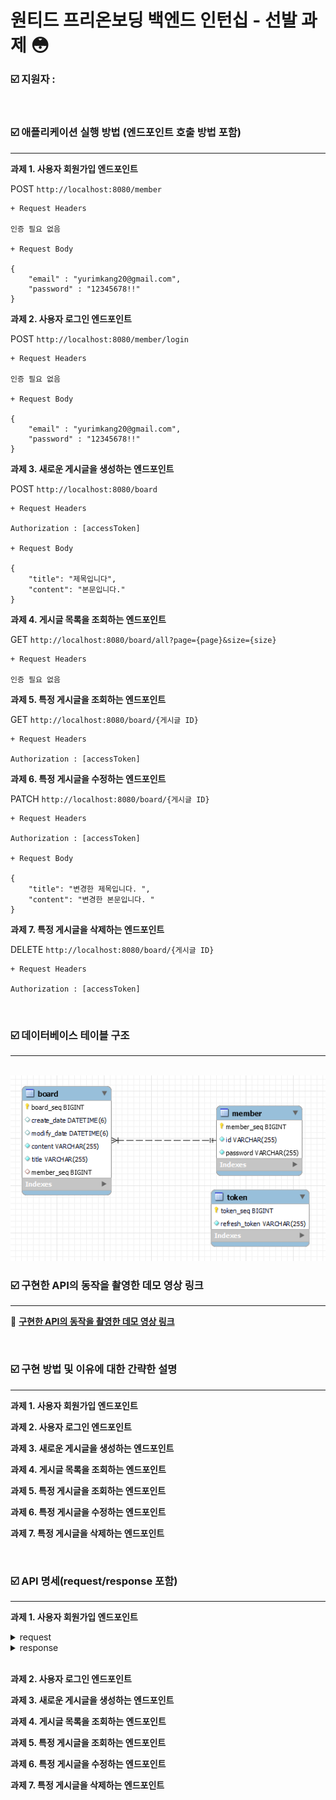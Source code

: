 # 원티드 프리온보딩 백엔드 인턴십 - 선발 과제 😳

### ☑️ 지원자 : 

<br>

### ☑️ 애플리케이션 실행 방법 (엔드포인트 호출 방법 포함)

<hr>

**과제 1. 사용자 회원가입 엔드포인트**

POST `http://localhost:8080/member`

```
+ Request Headers

인증 필요 없음

+ Request Body

{
    "email" : "yurimkang20@gmail.com",
    "password" : "12345678!!"
}
```

**과제 2. 사용자 로그인 엔드포인트**

POST `http://localhost:8080/member/login`

```
+ Request Headers

인증 필요 없음

+ Request Body

{
    "email" : "yurimkang20@gmail.com",
    "password" : "12345678!!"
}
```

**과제 3. 새로운 게시글을 생성하는 엔드포인트** 

POST `http://localhost:8080/board`

```
+ Request Headers

Authorization : [accessToken]

+ Request Body

{
    "title": "제목입니다",
    "content": "본문입니다."
}
```


**과제 4. 게시글 목록을 조회하는 엔드포인트**

GET `http://localhost:8080/board/all?page={page}&size={size}`

```
+ Request Headers

인증 필요 없음
```

**과제 5. 특정 게시글을 조회하는 엔드포인트**

GET `http://localhost:8080/board/{게시글 ID}`

```
+ Request Headers

Authorization : [accessToken]
```

**과제 6. 특정 게시글을 수정하는 엔드포인트**

PATCH `http://localhost:8080/board/{게시글 ID}`

```
+ Request Headers

Authorization : [accessToken]

+ Request Body

{
    "title": "변경한 제목입니다. ",
    "content": "변경한 본문입니다. "
}
```


**과제 7. 특정 게시글을 삭제하는 엔드포인트**

DELETE `http://localhost:8080/board/{게시글 ID}`

```
+ Request Headers

Authorization : [accessToken]
```

<br>

### ☑️ 데이터베이스 테이블 구조

<hr> <br>

<img src=".\docs\Database.PNG">

<br>

### ☑️ 구현한 API의 동작을 촬영한 데모 영상 링크

<hr> 

🎥 **[구현한 API의 동작을 촬영한 데모 영상 링크](https://drive.google.com/drive/folders/1nMgrRt6uFRoli1TIQ4rMHHYmZaKLeyHY?usp=drive_link)**

<br>

### ☑️ 구현 방법 및 이유에 대한 간략한 설명

<hr> 

**과제 1. 사용자 회원가입 엔드포인트**

**과제 2. 사용자 로그인 엔드포인트**

**과제 3. 새로운 게시글을 생성하는 엔드포인트**

**과제 4. 게시글 목록을 조회하는 엔드포인트**

**과제 5. 특정 게시글을 조회하는 엔드포인트**

**과제 6. 특정 게시글을 수정하는 엔드포인트**

**과제 7. 특정 게시글을 삭제하는 엔드포인트**

<br>

### ☑️ API 명세(request/response 포함)

<hr> 

**과제 1. 사용자 회원가입 엔드포인트**
<details>
<summary>request</summary>
<div markdown="1">

Request Header
```
인증 필요 없음
```

Request Body
```
{
    "email" : "yurimkang20@gmail.com",
    "password" : "12345678!!"
}
```

</div>
</details>
<details>
<summary>response</summary>
<div markdown="1">

성공
```
{
    "success": true,
    "message": "요청에 성공하였습니다."
}
```

실패
```
{
    "success": false,
    "code": "400",
    "error": "ID_MISSING_SYMBOL",
    "message": "이메일에 @가 포함되지 않았습니다."
}
```
```
{
    "success": false,
    "code": "400",
    "error": "PASSWORD_SHORT_LENGTH",
    "message": "비밀번호가 8자 미만입니다."
}
```

</div>
</details> <br>

**과제 2. 사용자 로그인 엔드포인트**

**과제 3. 새로운 게시글을 생성하는 엔드포인트**

**과제 4. 게시글 목록을 조회하는 엔드포인트**

**과제 5. 특정 게시글을 조회하는 엔드포인트**

**과제 6. 특정 게시글을 수정하는 엔드포인트**

**과제 7. 특정 게시글을 삭제하는 엔드포인트**

